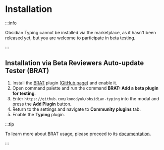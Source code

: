 # Installation

:::info

Obsidian Typing cannot be installed via the marketplace,
as it hasn't been released yet, but you are welcome to participate in beta testing.

:::

## Installation via Beta Reviewers Auto-update Tester (BRAT)

1. Install the [BRAT](obsidian://show-plugin?id=obsidian42-brat) plugin ([GitHub page](https://github.com/TfTHacker/obsidian42-brat)) and enable it.
2. Open command palette and run the command **BRAT: Add a beta plugin for testing**.
3. Enter `https://github.com/konodyuk/obsidian-typing` into the modal and press the **Add Plugin** button.
4. Return to the settings and navigate to **Community plugins** tab.
5. Enable the **Typing** plugin.

:::tip

To learn more about BRAT usage, please proceed to its [documentation](https://tfthacker.com/Obsidian+Plugins+by+TfTHacker/BRAT+-+Beta+Reviewer's+Auto-update+Tool/Working+with+Plugins).

:::
